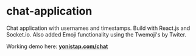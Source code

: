 # chat-application
Chat application with usernames and timestamps. Build with React.js and Socket.io. Also added Emoji functionality using the Twemoji's by Twiter.

Working demo here: **[yonistap.com/chat](http://yonistap.com/chat)**
